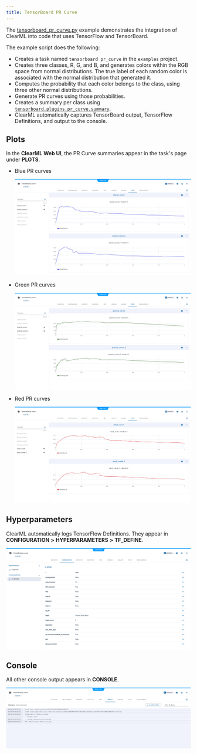 ```yaml
---
title: TensorBoard PR Curve
---
```


The [tensorboard_pr_curve.py](https://github.com/allegroai/clearml/blob/master/examples/frameworks/tensorflow/tensorboard_pr_curve.py) 
example demonstrates the integration of ClearML into code that uses TensorFlow and TensorBoard. 

The example script does the following:
* Creates a task named `tensorboard pr_curve` in the `examples` project.
* Creates three classes, R, G, and B, and generates colors within the RGB space from normal distributions. The true 
  label of each random color is associated with the normal distribution that generated it.
* Computes the probability that each color belongs to the class, using three other normal distributions.
* Generate PR curves using those probabilities. 
* Creates a summary per class using [`tensorboard.plugins.pr_curve.summary`](https://github.com/tensorflow/tensorboard/blob/master/tensorboard/plugins/pr_curve/summary.py).
* ClearML automatically captures TensorBoard output, TensorFlow Definitions, and output to the console.

## Plots

In the **ClearML Web UI**, the PR Curve summaries appear in the task's page under **PLOTS**.

* Blue PR curves

  ![image](../../../img/examples_tensorboard_pr_curve_01.png)

* Green PR curves

  ![image](../../../img/examples_tensorboard_pr_curve_02.png)

* Red PR curves

  ![image](../../../img/examples_tensorboard_pr_curve_03.png)

## Hyperparameters

ClearML automatically logs TensorFlow Definitions. They appear in **CONFIGURATION** **>** **HYPERPARAMETERS** **>** **TF_DEFINE**.

![image](../../../img/examples_tensorboard_pr_curve_04.png)

## Console

All other console output appears in **CONSOLE**.

![image](../../../img/examples_tensorboard_pr_curve_05.png)
